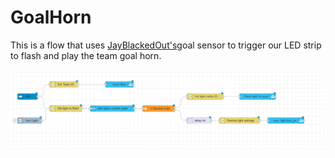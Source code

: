 # GoalHorn

This is a flow that uses  [JayBlackedOut's]()goal sensor to trigger our LED strip to flash and play the team goal horn.

![Goalhorn Flow](NHL-goal-flow.png)
